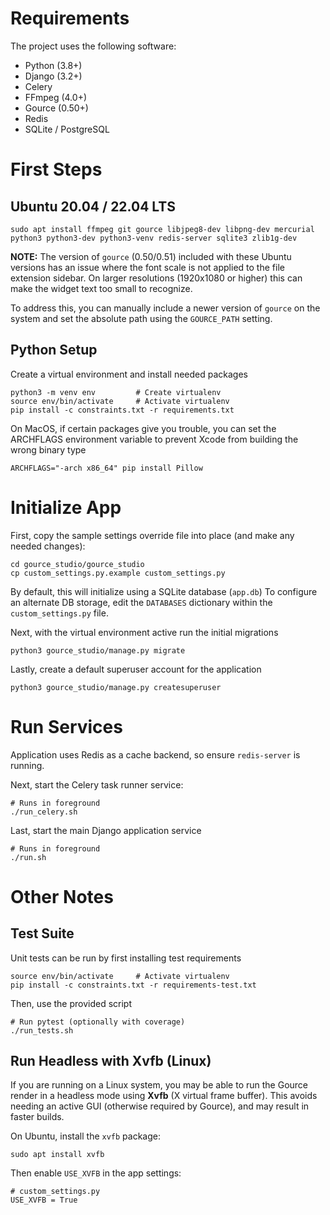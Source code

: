 Requirements
=================

The project uses the following software:

- Python (3.8+)
- Django (3.2+)
- Celery
- FFmpeg (4.0+)
- Gource (0.50+)
- Redis
- SQLite / PostgreSQL


First Steps
=================

Ubuntu 20.04 / 22.04 LTS
------------------------

    sudo apt install ffmpeg git gource libjpeg8-dev libpng-dev mercurial python3 python3-dev python3-venv redis-server sqlite3 zlib1g-dev

**NOTE:** The version of `gource` (0.50/0.51) included with these Ubuntu versions has
an issue where the font scale is not applied to the file extension sidebar.  On larger
resolutions (1920x1080 or higher) this can make the widget text too small to recognize.

To address this, you can manually include a newer version of ``gource`` on the system
and set the absolute path using the ``GOURCE_PATH`` setting.


Python Setup
-----------------

Create a virtual environment and install needed packages

    python3 -m venv env         # Create virtualenv
    source env/bin/activate     # Activate virtualenv
    pip install -c constraints.txt -r requirements.txt

On MacOS, if certain packages give you trouble, you can set the ARCHFLAGS
environment variable to prevent Xcode from building the wrong binary type

    ARCHFLAGS="-arch x86_64" pip install Pillow


Initialize App
=================

First, copy the sample settings override file into place (and make any needed changes):

    cd gource_studio/gource_studio
    cp custom_settings.py.example custom_settings.py

By default, this will initialize using a SQLite database (`app.db`)
To configure an alternate DB storage, edit the `DATABASES` dictionary
within the `custom_settings.py` file.

Next, with the virtual environment active run the initial migrations

    python3 gource_studio/manage.py migrate

Lastly, create a default superuser account for the application

    python3 gource_studio/manage.py createsuperuser


Run Services
==================

Application uses Redis as a cache backend, so ensure `redis-server` is running.

Next, start the Celery task runner service:

    # Runs in foreground
    ./run_celery.sh

Last, start the main Django application service

    # Runs in foreground
    ./run.sh



Other Notes
==================

Test Suite
----------------------------------

Unit tests can be run by first installing test requirements

    source env/bin/activate     # Activate virtualenv
    pip install -c constraints.txt -r requirements-test.txt

Then, use the provided script

    # Run pytest (optionally with coverage)
    ./run_tests.sh


Run Headless with Xvfb (Linux)
----------------------------------

If you are running on a Linux system, you may be able to run the Gource render
in a headless mode using **Xvfb** (X virtual frame buffer).  This avoids needing
an active GUI (otherwise required by Gource), and may result in faster builds.

On Ubuntu, install the `xvfb` package:

    sudo apt install xvfb

Then enable `USE_XVFB` in the app settings:

    # custom_settings.py
    USE_XVFB = True

